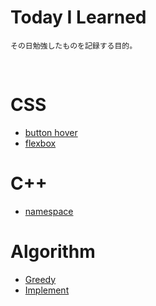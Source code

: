 # Today I Learned

```
その日勉強したものを記録する目的。
```

<br>

# CSS

- [button hover](./css/button_hover.md)
- [flexbox](./css/flexbox.md)

# C++

- [namespace](./C++/namespace.md)

# Algorithm

- [Greedy](./algorithm/greedy.md)
- [Implement](./algorithm/implement.md)
